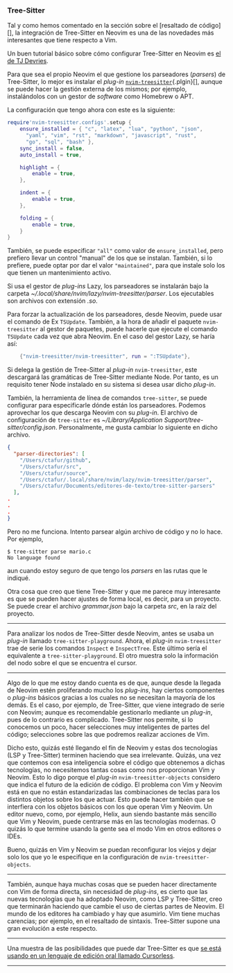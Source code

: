 


### Tree-Sitter

Tal y como hemos comentado en la sección sobre el [resaltado de código][],
la integración de Tree-Sitter en Neovim es una de las novedades más
interesantes que tiene respecto a Vim.

Un buen tutorial básico sobre cómo configurar Tree-Sitter en Neovim es [el
de TJ Devries][tj-tree-sitter-tuto].

[tj-tree-sitter-tuto]: https://www.youtube.com/watch?v=MpnjYb-t12A

Para que sea el propio Neovim el que gestione los parseadores (_parsers_) de
Tree-Sitter, lo mejor es instalar el _plug-in_
[`nvim-treesitter`]{.plgin}[], aunque se puede hacer la gestión externa de
los mismos; por ejemplo, instalándolos con un gestor de _software_ como
Homebrew o APT.

[`nvim-treesitter`]: https://github.com/nvim-treesitter/nvim-treesitter

La configuración que tengo ahora con este es la siguiente:

```lua
require'nvim-treesitter.configs'.setup {
    ensure_installed = { "c", "latex", "lua", "python", "json",
      "yaml", "vim", "rst", "markdown", "javascript", "rust",
      "go", "sql", "bash" },
    sync_install = false,
    auto_install = true,

    highlight = {
        enable = true,
    },

    indent = {
        enable = true,
    },

    folding = {
        enable = true,
    }
}
```

También, se puede especificar `"all"` como valor de `ensure_installed`, pero
prefiero llevar un control "manual" de los que se instalan. También, si lo
prefiere, puede optar por dar el valor `"maintained"`, para que instale solo
los que tienen un mantenimiento activo.

Si usa el gestor de _plug-ins_ Lazy, los parseadores se instalarán bajo la
carpeta _\~/.local/share/nvim/lazy/nvim-treesitter/parser_. Los ejecutables
son archivos con extensión _.so_.

Para forzar la actualización de los parseadores, desde Neovim, puede usar el
comando de Ex `TSUpdate`. También, a la hora de añadir el paquete
`nvim-treesitter` al gestor de paquetes, puede hacerle que ejecute el
comando `TSUpdate` cada vez que abra Neovim. En el caso del gestor Lazy, se
haría así:

```lua
    {"nvim-treesitter/nvim-treesitter", run = ":TSUpdate"},
```

Si delega la gestión de Tree-Sitter al _plug-in_ `nvim-treesitter`, este
descargará las gramáticas de Tree-Sitter mediante Node. Por tanto, es un
requisito tener Node instalado en su sistema si desea usar dicho _plug-in_.

También, la herramienta de línea de comandos `tree-sitter`, se puede
configurar para especificarle dónde están los parseadores. Podemos
aprovechar los que descarga Neovim con su _plug-in_. El archivo de
configuración de `tree-sitter` es _\~/Library/Application
Support/tree-sitter/config.json_. Personalmente, me gusta cambiar lo
siguiente en dicho archivo.

```json
{
  "parser-directories": [
    "/Users/ctafur/github",
    "/Users/ctafur/src",
    "/Users/ctafur/source",
    "/Users/ctafur/.local/share/nvim/lazy/nvim-treesitter/parser",
    "/Users/ctafur/Documents/editores-de-texto/tree-sitter-parsers"
  ],
.
.
.
}
```

Pero no me funciona. Intento parsear algún archivo de código y no lo hace.
Por ejemplo,

```
$ tree-sitter parse mario.c
No language found
```

aun cuando estoy seguro de que tengo los _parsers_ en las rutas que le
indiqué.

Otra cosa que creo que tiene Tree-Sitter y que me parece muy interesante es
que se pueden hacer ajustes de forma local, es decir, para un proyecto. Se
puede crear el archivo _grammar.json_ bajo la carpeta _src_, en la raíz del
proyecto.



---



Para analizar los nodos de Tree-Sitter desde Neovim, antes se usaba un
_plug-in_ llamado `tree-sitter-playground`. Ahora, el _plug-in_
`nvim-treesitter` trae de serie los comandos `Inspect` e `InspectTree`. Este
último sería el equivalente a `tree-sitter-playground`. El otro muestra solo
la información del nodo sobre el que se encuentra el cursor.



---



Algo de lo que me estoy dando cuenta es de que, aunque desde la llegada de
Neovim estén proliferando mucho los _plug-ins_, hay ciertos componentes o
_plug-ins_ básicos gracias a los cuales no se necesitan la mayoría de los
demás. Es el caso, por ejemplo, de Tree-Sitter, que viene integrado de serie
con Neovim; aunque es recomendable gestionarlo mediante un _plug-in_, pues
de lo contrario es complicado. Tree-Sitter nos permite, si lo conocemos un
poco, hacer selecciones muy inteligentes de partes del código; selecciones
sobre las que podremos realizar acciones de Vim.

Dicho esto, quizás esté llegando el fin de Neovim y estas dos tecnologías
(LSP y Tree-Sitter) terminen haciendo que sea irrelevante. Quizás, una vez
que contemos con esa inteligencia sobre el código que obtenemos a dichas
tecnologías, no necesitemos tantas cosas como nos proporcionan Vim y Neovim.
Esto lo digo porque el _plug-in_ `nvim-treesitter-objects` considero que
indica el futuro de la edición de código. El problema con Vim y Neovim está
en que no están estandarizadas las combinaciones de teclas para los
distintos objetos sobre los que actuar. Esto puede hacer también que se
interfiera con los objetos básicos con los que operan Vim y Neovim. Un
editor nuevo, como, por ejemplo, Helix, aun siendo bastante más sencillo que
Vim y Neovim, puede centrarse más en las tecnologías modernas. O quizás lo
que termine usando la gente sea el modo Vim en otros editores o IDEs.

Bueno, quizás en Vim y Neovim se puedan reconfigurar los viejos y dejar solo
los que yo le especifique en la configuración de `nvim-treesitter-objects`.


---


También, aunque haya muchas cosas que se pueden hacer directamente con Vim
de forma directa, sin necesidad de _plug-ins_, es cierto que las nuevas
tecnologías que ha adoptado Neovim, como LSP y Tree-Sitter, creo que
terminarán haciendo que cambie el uso de ciertas partes de Neovim. El mundo
de los editores ha cambiado y hay que asumirlo. Vim tiene muchas carencias;
por ejemplo, en el resaltado de sintaxis. Tree-Sitter supone una gran
evolución a este respecto.


---


Una muestra de las posibilidades que puede dar Tree-Sitter es que [se está
usando en un lenguaje de edición oral llamado
Cursorless](https://www.youtube.com/watch?v=NcUJnmBqHTY).


---







